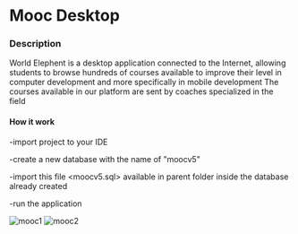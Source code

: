 # Mooc Desktop
### Description

World Elephent is a desktop application connected to the Internet, allowing students to browse hundreds of courses available to improve their level in computer development and more specifically in mobile development
The courses available in our platform are sent by coaches specialized in the field

#### How it work
-import project to your IDE

-create a new database with the name of "moocv5"

-import this file <moocv5.sql> available in parent folder inside the database already created

-run the application


![mooc1](https://cloud.githubusercontent.com/assets/22856303/26384739/91d58838-403b-11e7-8915-b121b07df58b.png)
![mooc2](https://cloud.githubusercontent.com/assets/22856303/26384741/94907b00-403b-11e7-8219-d0f5c0af3741.png)
